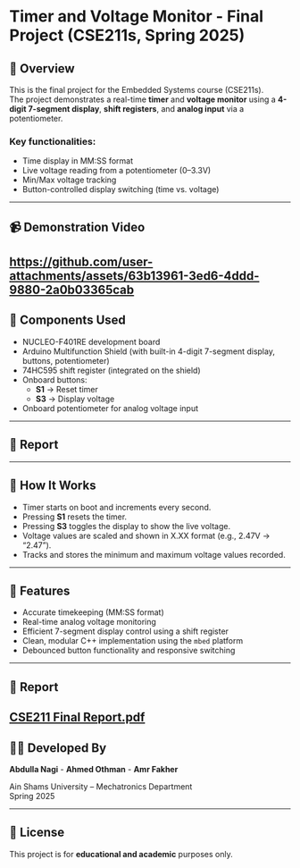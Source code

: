 # Timer and Voltage Monitor - Final Project (CSE211s, Spring 2025)

## 📌 Overview
This is the final project for the Embedded Systems course (CSE211s).  
The project demonstrates a real-time **timer** and **voltage monitor** using a **4-digit 7-segment display**, **shift registers**, and **analog input** via a potentiometer.

### Key functionalities:
- Time display in MM:SS format
- Live voltage reading from a potentiometer (0–3.3V)
- Min/Max voltage tracking
- Button-controlled display switching (time vs. voltage)

---

## 📹 Demonstration Video
https://github.com/user-attachments/assets/63b13961-3ed6-4ddd-9880-2a0b03365cab
---

## 🔧 Components Used
- NUCLEO-F401RE development board
- Arduino Multifunction Shield (with built-in 4-digit 7-segment display, buttons, potentiometer)
- 74HC595 shift register (integrated on the shield)
- Onboard buttons:  
  - **S1** → Reset timer  
  - **S3** → Display voltage
- Onboard potentiometer for analog voltage input
---

## 📁 Report



---

## 🧠 How It Works
- Timer starts on boot and increments every second.
- Pressing **S1** resets the timer.
- Pressing **S3** toggles the display to show the live voltage.
- Voltage values are scaled and shown in X.XX format (e.g., 2.47V → “2.47”).
- Tracks and stores the minimum and maximum voltage values recorded.

---

## 🧪 Features
- Accurate timekeeping (MM:SS format)
- Real-time analog voltage monitoring
- Efficient 7-segment display control using a shift register
- Clean, modular C++ implementation using the `mbed` platform
- Debounced button functionality and responsive switching
---

## 📜 Report
[CSE211 Final Report.pdf](https://github.com/user-attachments/files/20265810/CSE211.Final.Report.pdf)
---

## 👨‍💻 Developed By
**Abdulla Nagi** - **Ahmed Othman** - **Amr Fakher**

Ain Shams University – Mechatronics Department  
Spring 2025

---

## 📝 License
This project is for **educational and academic** purposes only.

